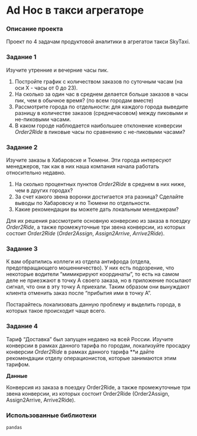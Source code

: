 # Ad Hoc в такси агрегаторе

### Описание проекта
Проект по 4 задачам продуктовой аналитики в агрегатои такси SkyTaxi.

### Задание 1
Изучите утренние и вечерние часы пик. 

1. Постройте график с количеством заказов по суточным часам (на оси Х - часы от 0 до 23).
2. На сколько за один час в среднем делается больше заказов в часы пик, чем в обычное время? (по всем городам вместе)
3. Рассмотрите города по отдельности: для каждого города выведите разницу в количестве заказов (среднечасовом) между пиковыми и не-пиковыми часами.
4. В каком городе наблюдается наибольшее отклонение конверсии *Order2Ride* в пиковые часы по сравнению с не-пиковыми часами?

### Задание 2

Изучите заказы в Хабаровске и Тюмени. Эти города интересуют менеджеров, так как в них наша компания начала работать относительно недавно. 

1. На сколько процентных пунктов *Order2Ride* в среднем в них ниже, чем в других городах? 
2. За счет какого звена воронки достигается эта разница? Сделайте выводы по Хабаровску и по Тюмени по отдельности.
3. Какие рекомендации вы можете дать локальным менеджерам?

Для их решения рассмотрите основную конверсию из заказа в поездку *Order2Ride*, а также промежуточные три звена конверсии, из которых состоит *Order2Ride* (*Order2Assign*, *Assign2Arrive*, *Arrive2Ride*).

### Задание 3

К вам обратились коллеги из отдела антифрода (отдела, предотвращающего мошенничество). У них есть подозрение, что некоторые водители “мимикрируют координаты”, то есть на самом деле не приезжают в точку А своего заказа, но в приложение посылают сигнал, что они в эту точку А приехали. Таким образом они вынуждают клиента отменить заказ после “прибытия ими в точку А”.

Постарайтесь локализовать данную проблему и выделить города, в которых такое происходит чаще всего.

### Задание 4

Тариф “Доставка” был запущен недавно на всей России. Изучите конверсии в рамках данного тарифа по городам, локализуйте просадку конверсии *Order2Ride* в рамках данного тарифа **и дайте рекомендации отделу операционистов, которые занимаются этим тарифом.

**Данные**

Конверсия из заказа в поездку Order2Ride, а также промежуточные три звена конверсии, из которых состоит Order2Ride (Order2Assign, Assign2Arrive, Arrive2Ride).

### Использованные библиотеки

```
pandas

